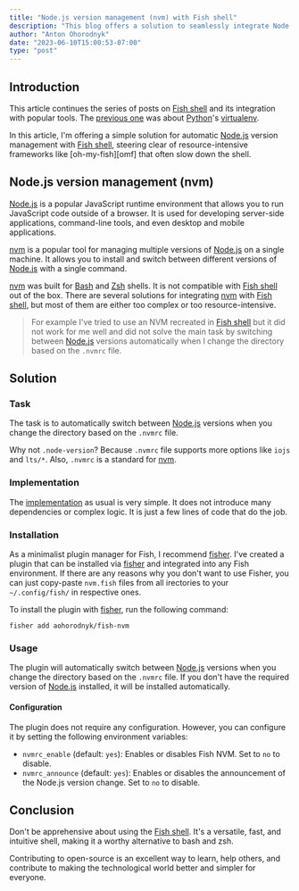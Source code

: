 ```yaml
---
title: "Node.js version management (nvm) with Fish shell"
description: "This blog offers a solution to seamlessly integrate Node.js version management (nvm) with the Fish shell, enhancing its user experience."
author: "Anton Ohorodnyk"
date: "2023-06-10T15:00:53-07:00"
type: "post"
---
```

## Introduction

This article continues the series of posts on [Fish shell][fish] and its integration with popular tools. The [previous one][fish-virtualenv] was about [Python][python]'s [virtualenv][virtualenv].

In this article, I'm offering a simple solution for automatic [Node.js][nodejs] version management with [Fish shell][fish], steering clear of resource-intensive frameworks like [oh-my-fish][omf] that often slow down the shell.

## Node.js version management (nvm)

[Node.js][nodejs] is a popular JavaScript runtime environment that allows you to run JavaScript code outside of a browser. It is used for developing server-side applications, command-line tools, and even desktop and mobile applications.

[nvm][nvm] is a popular tool for managing multiple versions of [Node.js][nodejs] on a single machine. It allows you to install and switch between different versions of [Node.js][nodejs] with a single command.

[nvm][nvm] was built for [Bash][bash] and [Zsh][zsh] shells. It is not compatible with [Fish shell][fish] out of the box. There are several solutions for integrating [nvm][nvm] with [Fish shell][fish], but most of them are either too complex or too resource-intensive.

> For example I've tried to use an NVM recreated in [Fish shell][fish] but it did not work for me well and did not solve the main task by switching between [Node.js][nodejs] versions automatically when I change the directory based on the `.nvmrc` file.

## Solution

### Task

The task is to automatically switch between [Node.js][nodejs] versions when you change the directory based on the `.nvmrc` file.

Why not `.node-version`? Because `.nvmrc` file supports more options like `iojs` and `lts/*`. Also, `.nvmrc` is a standard for [nvm][nvm].

### Implementation

The [implementation][nvmrc] as usual is very simple. It does not introduce many dependencies or complex logic. It is just a few lines of code that do the job.

### Installation

As a minimalist plugin manager for Fish, I recommend [fisher][fisher]. I've created a plugin that can be installed via [fisher][fisher] and integrated into any Fish environment. If there are any reasons why you don't want to use Fisher, you can just copy-paste `nvm.fish` files from all irectories to your `~/.config/fish/` in respective ones.

To install the plugin with [fisher][fisher], run the following command:

```fish
fisher add aohorodnyk/fish-nvm
```

### Usage

The plugin will automatically switch between [Node.js][nodejs] versions when you change the directory based on the `.nvmrc` file. If you don't have the required version of [Node.js][nodejs] installed, it will be installed automatically.

#### Configuration

The plugin does not require any configuration. However, you can configure it by setting the following environment variables:

* `nvmrc_enable` (default: `yes`): Enables or disables Fish NVM. Set to `no` to disable.
* `nvmrc_announce` (default: `yes`): Enables or disables the announcement of the Node.js version change. Set to `no` to disable.

## Conclusion

Don't be apprehensive about using the [Fish shell][fish]. It's a versatile, fast, and intuitive shell, making it a worthy alternative to bash and zsh.

Contributing to open-source is an excellent way to learn, help others, and contribute to making the technological world better and simpler for everyone.

[fish]: https://fishshell.com/
[virtualenv]: https://virtualenv.pypa.io/
[fish-virtualenv]: https://aohorodnyk.github.io/post/2023-06-10-fish-virtualenv/
[nvmrc]: https://github.com/aohorodnyk/fish-nvm
[python]: https://www.python.org/
[fisher]: https://github.com/jorgebucaran/fisher
[nodejs]: https://nodejs.org/
[nvm]: https://github.com/nvm-sh/nvm
[bash]: https://www.gnu.org/software/bash/
[zsh]: https://www.zsh.org/
